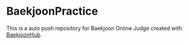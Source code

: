 # BaekjoonPractice

This is a auto push repository for Baekjoon Online Judge created with [BaekjoonHub](https://github.com/BaekjoonHub/BaekjoonHub).
